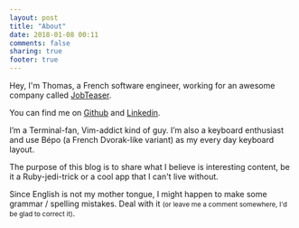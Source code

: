 ```yaml
---
layout: post
title: "About"
date: 2018-01-08 00:11
comments: false
sharing: true
footer: true
---
```


Hey, I'm Thomas,  a French software engineer, working for an awesome company
called [JobTeaser](http://www.jobteaser.com).

You can find me on [Github](https://github.com/tlarrieu) and
[Linkedin](https://www.linkedin.com/in/thomas-larrieu-1b8aa835/).

I’m a Terminal-fan, Vim-addict kind of guy. I’m also a keyboard enthusiast and use
Bépo (a French Dvorak-like variant) as my every day keyboard layout.

The purpose of this blog is to share what I believe is interesting content, be
it a Ruby-jedi-trick or a cool app that I can't live without.

Since English is not my mother tongue, I might happen to make some grammar /
spelling mistakes. Deal with it <small>(or leave me a comment somewhere, I'd be glad to
correct it)</small>.
